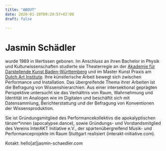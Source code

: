 ```yaml
---
title: "ABOUT"
date: 2020-01-10T09:29:57+02:00
draft: false

---
```


# Jasmin Schädler

wurde 1989 in Illertissen geboren. Im Anschluss an ihren Bachelor in Physik und Kulturwissenschaften studierte sie Theaterregie an der [Akademie für Darstellende Kunst Baden-Württemberg](https://adk-bw.de/) und im Master Kunst Praxis am [Dutch Art Institute](https://dutchartinstitute.eu/). Ihre künstlerische Arbeit bewegt sich zwischen Performance und Installation. Das übergreifende Thema ihrer Arbeiten ist die Befragung von Wissenshierarchien. Aus einer intersektional geprägten Perspektive untersucht sie das Verhältnis von Raum, Wahrnehmung und Identität im Analogen wie im Digitalen und beschäftit sich mit Datensammlung, Berichterstattung und der Befragung von Konventionen der Wissensproduktion.

Sie ist Gründungsmitglied des Performancekollektivs die apokalyptischen tänzer*innen (apocalypse.dance), sowie Gründungs- und Vorstandsmitglied des Vereins InterAKT Initiative e.V., der spartenübergreifend Musik- und Performanceprojekte im Raum Stuttgart realisiert (interakt-initiative.com).

Kotakt: hello[at]jasmin-schaedler.com